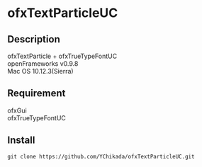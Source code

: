 
# ofxTextParticleUC

## Description  
ofxTextParticle + ofxTrueTypeFontUC  
openFrameworks v0.9.8  
Mac OS 10.12.3(Sierra)  

## Requirement  
ofxGui  
ofxTrueTypeFontUC  

## Install  
` git clone https://github.com/YChikada/ofxTextParticleUC.git `
